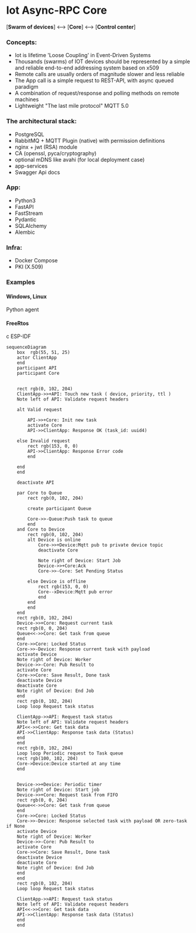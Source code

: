 # Iot Async-RPC Core

[**Swarm of devices**] <--> [**Core**] <--> [**Control center**]

### Concepts:

- Iot is lifetime 'Loose Coupling' in Event-Driven Systems
- Thousands (swarms) of IOT devices should be represented by a simple and reliable end-to-end addressing system based on x509
- Remote calls are usually orders of magnitude slower and less reliable
- The App call is a simple request to REST-API, with async queued paradigm
- A combination of request/response and polling methods on remote machines
- Lightweight "The last mile protocol" MQTT 5.0

### The architectural stack:

- PostgreSQL
- RabbitMQ + MQTT Plugin (native) with permission definitions
- nginx + jwt (RSA) module
- CA (openssl, pyca/cryptography)
- optional mDNS like avahi (for local deployment case)
- app-services
- Swagger Api docs

### App:

- Python3
- FastAPI
- FastStream
- Pydantic
- SQLAlchemy
- Alembic

### Infra:

- Docker Compose
- PKI (X.509)

### Examples

#### Windows, Linux
Python agent

#### FreeRtos
c
ESP-IDF

```mermaid
sequenceDiagram
    box  rgb(55, 51, 25)
    actor ClientApp
    end
    participant API  
    participant Core


    rect rgb(0, 102, 204)
    ClientApp->>+API: Touch new task ( device, priority, ttl )
    Note left of API: Validate request headers
    
    alt Valid request
        
        API->>+Core: Init new task
        activate Core
        API->>ClientApp: Response OK (task_id: uuid4)
       
    else Invalid request
        rect rgb(153, 0, 0)
        API->>ClientApp: Response Error code
        end

    end
    end 

    deactivate API
    
    par Core to Queue       
        rect rgb(0, 102, 204)
        
        create participant Queue
        
        Core->>-Queue:Push task to queue
        end
    and Core to Device
        rect rgb(0, 102, 204)
        alt Device is online
            Core->>+Device:Mqtt pub to private device topic
            deactivate Core
       
            Note right of Device: Start Job
            Device->>+Core:Ack
            Core->>-Core: Set Pending Status
        
        else Device is offline
            rect rgb(153, 0, 0)
            Core--xDevice:Mqtt pub error
            end
        end
        end        
    end
    rect rgb(0, 102, 204)
    Device->>+Core: Request current task
    rect rgb(0, 0, 204)
    Queue<<->>Core: Get task from queue
    end
    Core->>Core: Locked Status
    Core->>-Device: Response current task with payload
    activate Device
    Note right of Device: Worker
    Device->>-Core: Pub Result to 
    activate Core
    Core->>Core: Save Result, Done task    
    deactivate Device
    deactivate Core
    Note right of Device: End Job
    end
    rect rgb(0, 102, 204)
    Loop loop Request task status
   
    ClientApp->>API: Request task status
    Note left of API: Validate request headers
    API<<->>Core: Get task data
    API->>ClientApp: Response task data (Status)
    end
    end
    rect rgb(0, 102, 204)
    Loop loop Periodic request to Task queue
    rect rgb(100, 102, 204)
    Core->Device:Device started at any time
    end
    
    
    Device->>+Device: Periodic timer
    Note right of Device: Start job
    Device->>+Core: Request task from FIFO
    rect rgb(0, 0, 204)
    Queue<<->>Core: Get task from queue
    end
    Core->>Core: Locked Status
    Core->>-Device: Response selected task with payload OR zero-task if None
    activate Device
    Note right of Device: Worker
    Device->>-Core: Pub Result to 
    activate Core
    Core->>Core: Save Result, Done task    
    deactivate Device
    deactivate Core
    Note right of Device: End Job
    end
    end
    rect rgb(0, 102, 204)
    Loop loop Request task status
   
    ClientApp->>API: Request task status
    Note left of API: Validate request headers
    API<<->>Core: Get task data
    API->>ClientApp: Response task data (Status)
    end
    end
    
```

